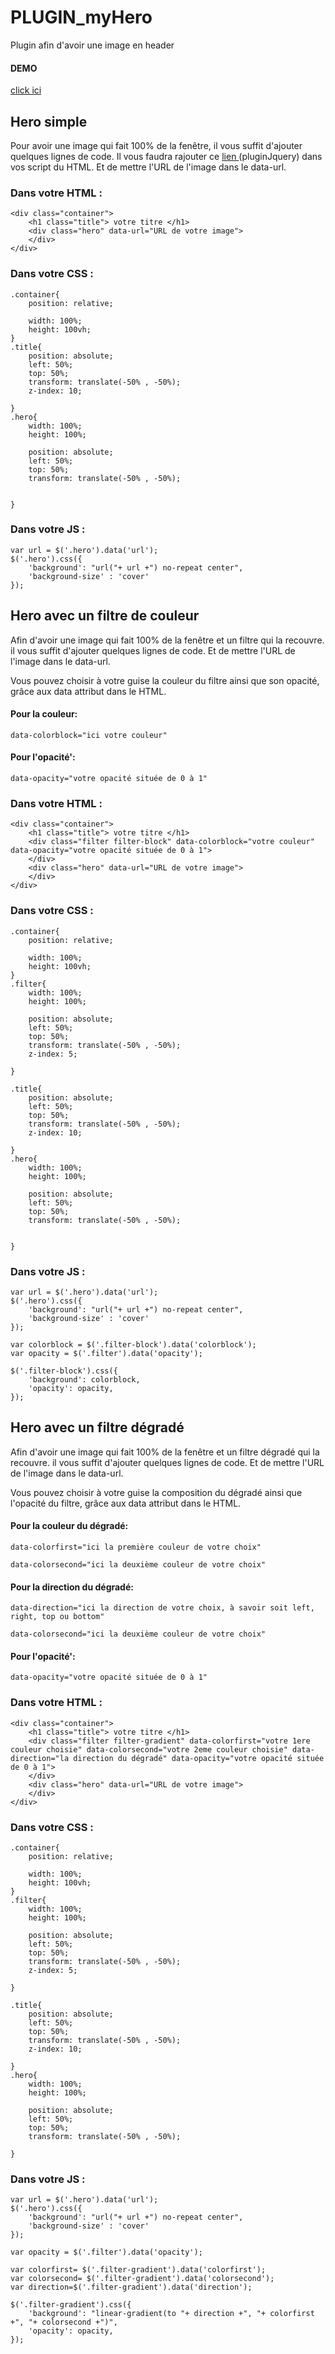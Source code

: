 # PLUGIN_myHero
Plugin afin d'avoir une image en header

#### DEMO
[click ici](http://cepegra-labs.be/webdesign/2017/vdel/CSS_HTML/_DISCOVERY/PLUGIN_myHero/dist/)
## Hero simple

Pour avoir une image qui fait 100% de la fenêtre,
il vous suffit d'ajouter quelques lignes de code.
Il vous faudra rajouter ce [lien ](https://cdnjs.cloudflare.com/ajax/libs/jquery/3.2.1/jquery.min.js) (pluginJquery) dans vos script du HTML.
Et de mettre l'URL de l'image dans le data-url.

### Dans votre HTML :

```
<div class="container">
    <h1 class="title"> votre titre </h1>
    <div class="hero" data-url="URL de votre image">
    </div>
</div>

```
### Dans votre CSS :

```
.container{
    position: relative;

    width: 100%;
    height: 100vh;
}
.title{
    position: absolute;
    left: 50%;
    top: 50%;
    transform: translate(-50% , -50%);
    z-index: 10;

}
.hero{
    width: 100%;
    height: 100%;

    position: absolute;
    left: 50%;
    top: 50%;
    transform: translate(-50% , -50%);


}

```
### Dans votre JS :

```
var url = $('.hero').data('url');
$('.hero').css({
    'background': "url("+ url +") no-repeat center",
    'background-size' : 'cover'
});

```

## Hero avec un filtre de couleur
Afin d'avoir une image qui fait 100% de la fenêtre et un filtre qui la recouvre.
il vous suffit d'ajouter quelques lignes de code.
Et de mettre l'URL de l'image dans le data-url.

Vous pouvez choisir à votre guise la couleur du filtre ainsi que son opacité, grâce aux data attribut dans le HTML.

#### Pour la couleur:
```
data-colorblock="ici votre couleur"
```

#### Pour l'opacité':
```
data-opacity="votre opacité située de 0 à 1"
```

### Dans votre HTML :

```
<div class="container">
    <h1 class="title"> votre titre </h1>
    <div class="filter filter-block" data-colorblock="votre couleur" data-opacity="votre opacité située de 0 à 1">
    </div>
    <div class="hero" data-url="URL de votre image">
    </div>
</div>

```
### Dans votre CSS :

```
.container{
    position: relative;

    width: 100%;
    height: 100vh;
}
.filter{
    width: 100%;
    height: 100%;

    position: absolute;
    left: 50%;
    top: 50%;
    transform: translate(-50% , -50%);
    z-index: 5;

}

.title{
    position: absolute;
    left: 50%;
    top: 50%;
    transform: translate(-50% , -50%);
    z-index: 10;

}
.hero{
    width: 100%;
    height: 100%;

    position: absolute;
    left: 50%;
    top: 50%;
    transform: translate(-50% , -50%);


}

```
### Dans votre JS :
```
var url = $('.hero').data('url');
$('.hero').css({
    'background': "url("+ url +") no-repeat center",
    'background-size' : 'cover'
});

var colorblock = $('.filter-block').data('colorblock');
var opacity = $('.filter').data('opacity');

$('.filter-block').css({
    'background': colorblock,
    'opacity': opacity,
});
```


## Hero avec un filtre dégradé
Afin d'avoir une image qui fait 100% de la fenêtre et un filtre dégradé qui la recouvre.
il vous suffit d'ajouter quelques lignes de code.
Et de mettre l'URL de l'image dans le data-url.


Vous pouvez choisir à votre guise la composition du dégradé ainsi que l'opacité du filtre, grâce aux data attribut dans le HTML.

#### Pour la couleur du dégradé:
```
data-colorfirst="ici la première couleur de votre choix"

data-colorsecond="ici la deuxième couleur de votre choix"
```

#### Pour la direction du dégradé:
```
data-direction="ici la direction de votre choix, à savoir soit left, right, top ou bottom"

data-colorsecond="ici la deuxième couleur de votre choix"
```

#### Pour l'opacité':
```
data-opacity="votre opacité située de 0 à 1"
```


### Dans votre HTML :

```
<div class="container">
    <h1 class="title"> votre titre </h1>
    <div class="filter filter-gradient" data-colorfirst="votre 1ere couleur choisie" data-colorsecond="votre 2eme couleur choisie" data-direction="la direction du dégradé" data-opacity="votre opacité située de 0 à 1">
    </div>
    <div class="hero" data-url="URL de votre image">
    </div>
</div>

```


### Dans votre CSS :

```
.container{
    position: relative;

    width: 100%;
    height: 100vh;
}
.filter{
    width: 100%;
    height: 100%;

    position: absolute;
    left: 50%;
    top: 50%;
    transform: translate(-50% , -50%);
    z-index: 5;

}

.title{
    position: absolute;
    left: 50%;
    top: 50%;
    transform: translate(-50% , -50%);
    z-index: 10;

}
.hero{
    width: 100%;
    height: 100%;

    position: absolute;
    left: 50%;
    top: 50%;
    transform: translate(-50% , -50%);

}

```
### Dans votre JS :
```
var url = $('.hero').data('url');
$('.hero').css({
    'background': "url("+ url +") no-repeat center",
    'background-size' : 'cover'
});

var opacity = $('.filter').data('opacity');

var colorfirst= $('.filter-gradient').data('colorfirst');
var colorsecond= $('.filter-gradient').data('colorsecond');
var direction=$('.filter-gradient').data('direction');

$('.filter-gradient').css({
    'background': "linear-gradient(to "+ direction +", "+ colorfirst +", "+ colorsecond +")",
    'opacity': opacity,
});
```
